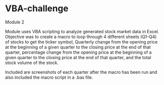 # VBA-challenge
Module 2

Module uses VBA scripting to analyze generated stock market data in Excel.
Objective was to create a macro to loop through 4 different sheets (Q1-Q4) of stocks to get the ticker symbol, Quarterly change from the opening price at the beginning of a given quarter to the closing price at the end of that quarter, percentage change from the opening price at the beginning of a given quarter to the closing price at the end of that quarter, and the total stock volume of the stock.

Included are screenshots of each quarter after the macro has been run and also included the macro script in a .bas file.  
